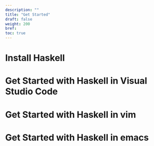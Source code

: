 ```yaml
---
description: ""
title: "Get Started"
draft: false
weight: 200
bref:
toc: true
---
```


# Install Haskell

# Get Started with Haskell in Visual Studio Code

# Get Started with Haskell in vim

# Get Started with Haskell in emacs


